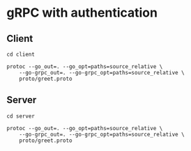 # gRPC with authentication

## Client

```
cd client

protoc --go_out=. --go_opt=paths=source_relative \
    --go-grpc_out=. --go-grpc_opt=paths=source_relative \
    proto/greet.proto
```

## Server

```
cd server

protoc --go_out=. --go_opt=paths=source_relative \
    --go-grpc_out=. --go-grpc_opt=paths=source_relative \
    proto/greet.proto
```
